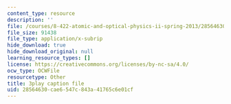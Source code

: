 ```yaml
---
content_type: resource
description: ''
file: /courses/8-422-atomic-and-optical-physics-ii-spring-2013/28564630cae6547c843a41765c6e01cf_A75xAGO3ZEY.vtt
file_size: 91438
file_type: application/x-subrip
hide_download: true
hide_download_original: null
learning_resource_types: []
license: https://creativecommons.org/licenses/by-nc-sa/4.0/
ocw_type: OCWFile
resourcetype: Other
title: 3play caption file
uid: 28564630-cae6-547c-843a-41765c6e01cf
---
```

